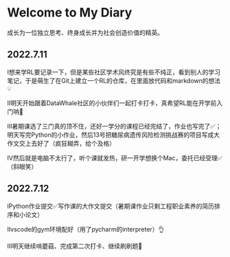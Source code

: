 # Welcome to My Diary

成长为一位独立思考、终身成长并为社会创造价值的精英。

## 2022.7.11
Ⅰ想来学RL要记录一下，但是某些社区学术风终究是有些不纯正，看到别人的学习笔记，于是萌生了在Git上建立一个RL的仓库，在里面放代码和markdown的想法💡

Ⅱ明天开始跟着DataWhale社区的小伙伴们一起打卡打卡，真希望RL能在开学前入门呐👩‍

Ⅲ暑期课选了三门真的顶不住，还好一学分的课程已经完结了，作业也写完了✅；明天写完Python的小作业，然后13号把糖尿病遗传风险检测挑战赛的项目写成大作文交上去好了（疯狂糊弄，给个及格）

Ⅳ然后就是电脑不太行了，听个课就发热，研一开学想换个Mac，委托已经受理✅（斜眼笑）

## 2022.7.12
ⅠPython作业提交✅写作课的大作文提交（暑期课作业只剩工程职业素养的简历排序和小论文）

Ⅱvscode的gym环境配好（用了pycharm的interpreter）👌

Ⅲ明天继续啃蘑菇、完成第二次打卡、继续刷刷题🎈
